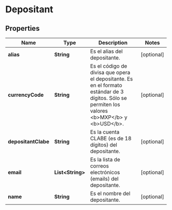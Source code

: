 # Depositant

## Properties
Name | Type | Description | Notes
------------ | ------------- | ------------- | -------------
**alias** | **String** | Es el alias del depositante. |  [optional]
**currencyCode** | **String** | Es el código de divisa que opera el depositante. Es en el formato estándar de 3 dígitos. Sólo se permiten los valores &lt;b&gt;MXP&lt;/b&gt; y &lt;b&gt;USD&lt;/b&gt;. |  [optional]
**depositantClabe** | **String** | Es la cuenta CLABE (es de 18 dígitos) del depositante. |  [optional]
**email** | **List&lt;String&gt;** | Es la lista de correos electrónicos (emails) del depositante. |  [optional]
**name** | **String** | Es el nombre del depositante. |  [optional]
